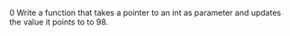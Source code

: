 0 Write a function that takes a pointer to an int as parameter and updates the value it points to to 98.
